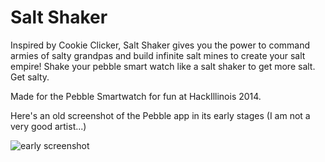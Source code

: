Salt Shaker
==========

Inspired by Cookie Clicker, Salt Shaker gives you the power to command armies of salty grandpas and build infinite salt mines to create your salt empire! Shake your pebble smart watch like a salt shaker to get more salt. Get salty.

Made for the Pebble Smartwatch for fun at HackIllinois 2014.

Here's an old screenshot of the Pebble app in its early stages (I am not a very good artist...)

![early screenshot](http://imgur.com/a/WrIo3)
